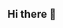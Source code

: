 ## Hi there 👋

<!--
**FernandoDoCyrillo/FernandoDoCyrillo** is a ✨ _special_ ✨ repository because its `README.md` (this file) appears on your GitHub profile.

Olá pessoal, espero que isso aqui valha o esforço pq pelo amor de deus que sufoco pra entra

![](https://media.tenor.com/VU-02rOt8Y4AAAAM/corgi-smirk.gif)

